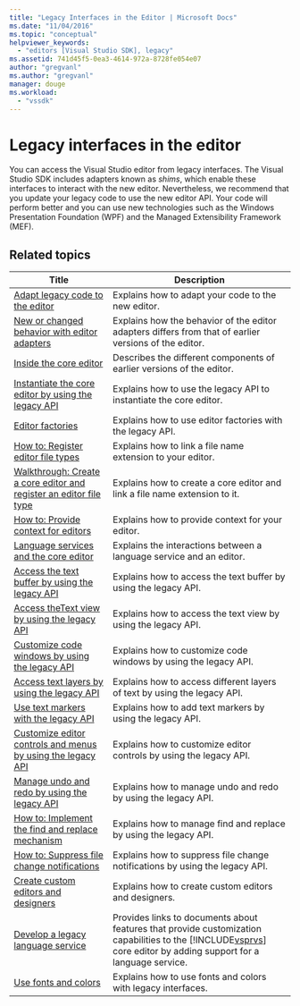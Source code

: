 ```yaml
---
title: "Legacy Interfaces in the Editor | Microsoft Docs"
ms.date: "11/04/2016"
ms.topic: "conceptual"
helpviewer_keywords: 
  - "editors [Visual Studio SDK], legacy"
ms.assetid: 741d45f5-0ea3-4614-972a-8728fe054e07
author: "gregvanl"
ms.author: "gregvanl"
manager: douge
ms.workload: 
  - "vssdk"
---
```

# Legacy interfaces in the editor
You can access the Visual Studio editor from legacy interfaces. The Visual Studio SDK includes adapters known as *shims*, which enable these interfaces to interact with the new editor. Nevertheless, we recommend that you update your legacy code to use the new editor API. Your code will perform better and you can use new technologies such as the Windows Presentation Foundation (WPF) and the Managed Extensibility Framework (MEF).  

## Related topics  

| Title | Description |
| - | - |
| [Adapt legacy code to the editor](../extensibility/adapting-legacy-code-to-the-editor.md) | Explains how to adapt your code to the new editor. |
| [New or changed behavior with editor adapters](../extensibility/new-or-changed-behavior-with-editor-adapters.md) | Explains how the behavior of the editor adapters differs from that of earlier versions of the editor. |
| [Inside the core editor](../extensibility/inside-the-core-editor.md) | Describes the different components of earlier versions of the editor. |
| [Instantiate the core editor by using the legacy API](../extensibility/instantiating-the-core-editor-by-using-the-legacy-api.md) | Explains how to use the legacy API to instantiate the core editor. |
| [Editor factories](../extensibility/editor-factories.md) | Explains how to use editor factories with the legacy API. |
| [How to: Register editor file types](../extensibility/how-to-register-editor-file-types.md) | Explains how to link a file name extension to your editor. |
| [Walkthrough: Create a core editor and register an editor file type](../extensibility/walkthrough-creating-a-core-editor-and-registering-an-editor-file-type.md) | Explains how to create a core editor and link a file name extension to it. |
| [How to: Provide context for editors](../extensibility/how-to-provide-context-for-editors.md) | Explains how to provide context for your editor. |
| [Language services and the core editor](../extensibility/language-services-and-the-core-editor.md) | Explains the interactions between a language service and an editor. |
| [Access the text buffer by using the legacy API](../extensibility/accessing-the-text-buffer-by-using-the-legacy-api.md) | Explains how to access the text buffer by using the legacy API. |
| [Access theText view by using the legacy API](../extensibility/accessing-thetext-view-by-using-the-legacy-api.md) | Explains how to access the text view by using the legacy API. |
| [Customize code windows by using the legacy API](../extensibility/customizing-code-windows-by-using-the-legacy-api.md) | Explains how to customize code windows by using the legacy API. |
| [Access text layers by using the legacy API](../extensibility/accessing-text-layers-by-using-the-legacy-api.md) | Explains how to access different layers of text by using the legacy API. |
| [Use text markers with the legacy API](../extensibility/using-text-markers-with-the-legacy-api.md) | Explains how to add text markers by using the legacy API. |
| [Customize editor controls and menus by using the legacy API](../extensibility/customizing-editor-controls-and-menus-by-using-the-legacy-api.md) | Explains how to customize editor controls by using the legacy API. |
| [Manage undo and redo by using the legacy API](../extensibility/managing-undo-and-redo-by-using-the-legacy-api.md) | Explains how to manage undo and redo by using the legacy API. |
| [How to: Implement the find and replace mechanism](../extensibility/how-to-implement-the-find-and-replace-mechanism.md) | Explains how to manage find and replace by using the legacy API. |
| [How to: Suppress file change notifications](../extensibility/how-to-suppress-file-change-notifications.md) | Explains how to suppress file change notifications by using the legacy API. |
| [Create custom editors and designers](../extensibility/creating-custom-editors-and-designers.md) | Explains how to create custom editors and designers. |
| [Develop a legacy language service](../extensibility/internals/developing-a-legacy-language-service.md) | Provides links to documents about features that provide customization capabilities to the [!INCLUDE[vsprvs](../code-quality/includes/vsprvs_md.md)] core editor by adding support for a language service. |
| [Use fonts and colors](../extensibility/using-fonts-and-colors.md) | Explains how to use fonts and colors with legacy interfaces. |
